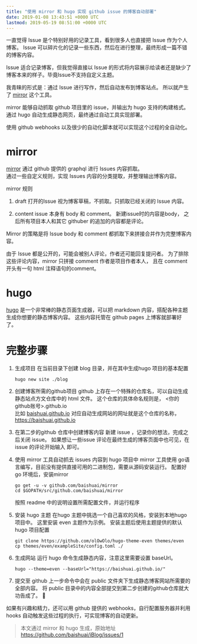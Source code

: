 ```yaml
---
title: "使用 mirror 和 hugo 实现 github issue 的博客自动部署"
date: 2019-01-08 13:43:51 +0000 UTC
lastmod: 2019-05-19 08:51:00 +0000 UTC
---
```

一直觉得 Issue 是个特别好用的记录工具，看到很多人也直接把 Issue 作为个人博客。 Issue 可以碎片化的记录一些东西，然后在进行整理，最终形成一篇不错的博客内容。

Issue 适合记录博客，但我觉得直接以 Issue 的形式将内容展示给读者还是缺少了博客本来的样子。毕竟Issue不支持自定义主题。

我青睐的形式是：通过 Issue 进行写作，然后自动发布到博客站点。 所以就产生了 [mirror](https://github.com/baishuai/mirror)  这个工具。

mirror 能够自动抓取 github 项目里的 issue，并输出为 hugo 支持的构建格式。 通过 hugo 自动生成静态网页，最终通过自动工具实现部署。

使用 github webhooks 以及很少的自动化脚本就可以实现这个过程的全自动化。

# mirror

[mirror](https://github.com/baishuai/mirror) 通过 github 提供的 graphql 进行 Issues 内容抓取。  
通过一些自定义规则，实现 Issues 内容的分类提取，并整理输出博客内容。

mirror 规则 

1. draft
打开的Issue 视为博客草稿，不抓取。只抓取已经关闭的 Issue 内容。

2. content
issue 本身有 body 和 comment。 新建issue时的内容是body， 之后所有项目本人和其它 githuber 的追加的内容都是评论。

Mirror 的策略是将 Issue body 和 comment 都抓取下来拼接合并作为完整博客内容。

由于 Issue 都是公开的，可能会被别人评论，作者还可能回复提问者。 为了排除这些评论内容，mirror 只拼接 comment 作者是项目作者本人， 且在 comment 开头有一句 html <!---> 注释语句的comment。

# hugo 

[hugo](https://gohugo.io/) 是一个非常棒的静态页面生成器，可以把 markdown 内容，搭配各种主题生成你想要的静态博客内容。  这些内容托管在 github pages 上博客就部署好了。

# 完整步骤

1.  生成项目
   在当前目录下创建 blog 目录，并在其中生成hugo 项目的基本配置
    ```
    hugo new site ./blog
    ```

2. 创建博客所需的github项目
github 上存在一个特殊的仓库名，可以自动生成静态站点方文仓库中的 html 文件。
这个仓库的具体命名规则是， <你的github账号>.github.io  
比如 [baishuai.github.io](https://github.com/baishuai/baishuai.github.io)
对应自动生成网站的网址就是这个仓库的名称，https://baishuai.github.io

3. 在第二步的github 仓库中创建博客内容
新建 issue ，记录你的想法，完成之后关闭 issue。
如果想让一些issue 评论在最终生成的博客页面中也可见，在 issue 的评论开始输入 <!---> 即可。

4. 使用 mirror 工具自动抓去 issues 内容到 hugo 项目中
   mirror 工具使用 go语言编写，目前没有提供直接可用的二进制包，需要从源码安装运行。
   配置好 go 环境后，安装mirror
   ```
   go get -u -v github.com/baishuai/mirror
   cd $GOPATH/src/github.com/baishuai/mirror
   ```
   按照 readme 中的说明设置所需配置文件，并运行程序

5. 安装 hugo 主题
在hugo 主题中挑选一个自己喜欢的风格，安装到本地hugo项目中。
这里安装 even 主题作为示例。
安装主题后使用主题提供的默认hugo 项目配置
    ```
   git clone https://github.com/olOwOlo/hugo-theme-even themes/even
   cp themes/even/exampleSite/config.toml ./
   ```
6. 生成网站
   运行 hugo 命令生成静态内容，注意这里需要设置 baseUrl。
   ```
   hugo --theme=even --baseUrl="https://baishuai.github.io/"
   ```

7. 提交至 github 
   上一步命令中会在 public 文件夹下生成静态博客网站所需要的全部内容。
   将 public 目录中的内容全部提交到第二步创建的github仓库就大功告成了。 
   👏


如果有兴趣和精力，还可以用 github 提供的 webhooks，自行配置服务器并利用 hooks 自动触发这些过程的执行，可实现博客的自动更新。

> 本文通过 mirror 和 hugo 生成，原始地址 https://github.com/baishuai/iBlog/issues/1